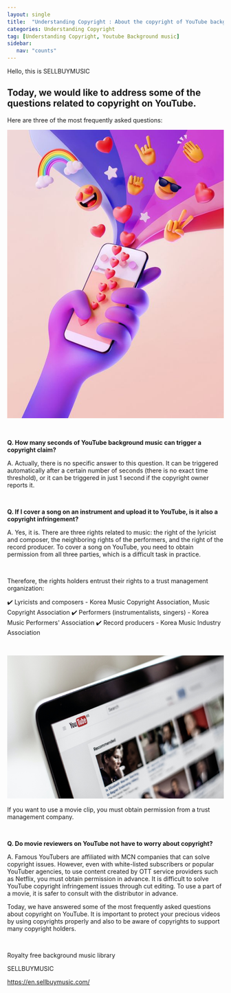 ```yaml
---
layout: single
title:  "Understanding Copyright : About the copyright of YouTube background music"
categories: Understanding Copyright
tag: [Understanding Copyright, Youtube Background music]
sidebar:
   nav: "counts"
---
```

<p>Hello, this is SELLBUYMUSIC</p>
<h2>Today, we would like to address some of the questions related to copyright on YouTube.</h2>
<p>Here are three of the most frequently asked questions:</p>
<p><img src="/images/2023-05-17-YoutubeClaim/youtube%20claim.png" alt="[image1] Music copyright claim on YouTube"></p>
<p>&nbsp;</p>
<p><strong>Q. How many seconds of YouTube background music can trigger a copyright claim?</strong></p>
<p>A. Actually, there is no specific answer to this question. It can be triggered automatically after a certain number of seconds (there is no exact time threshold), or it can be triggered in just 1 second if the copyright owner reports it.</p>
<p>&nbsp;</p>
<p><strong>Q. If I cover a song on an instrument and upload it to YouTube, is it also a copyright infringement?</strong></p> 
<p>A. Yes, it is. There are three rights related to music: the right of the lyricist and composer, the neighboring rights of the performers, and the right of the record producer. To cover a song on YouTube, you need to obtain permission from all three parties, which is a difficult task in practice.</p>
<p>&nbsp;</p>
<p>Therefore, the rights holders entrust their rights to a trust management organization: </p>
<p>✔️ Lyricists and composers - Korea Music Copyright Association, Music Copyright Association 
✔️ Performers (instrumentalists, singers) - Korea Music Performers&#39; Association 
✔️ Record producers - Korea Music Industry Association</p>
<p>&nbsp;</p>
<p><img src="/images/2023-05-17-YoutubeClaim/movie%20youtuber.png" alt="[image2] Example of YouTube movie reviewers"></p>
<p>If you want to use a movie clip, you must obtain permission from a trust management company.</p>
<p>&nbsp;</p>
<p><strong>Q. Do movie reviewers on YouTube not have to worry about copyright?</strong></p>
<p>A. Famous YouTubers are affiliated with MCN companies that can solve copyright issues. However, even with white-listed subscribers or popular YouTuber agencies, to use content created by OTT service providers such as Netflix, you must obtain permission in advance. It is difficult to solve YouTube copyright infringement issues through cut editing. To use a part of a movie, it is safer to consult with the distributor in advance.</p>
<p>Today, we have answered some of the most frequently asked questions about copyright on YouTube. It is important to protect your precious videos by using copyrights properly and also to be aware of copyrights to support many copyright holders.</p>
<p>&nbsp;</p>
<p>Royalty free background music library</p>
<p>SELLBUYMUSIC</p>
<p><a href='https://en.sellbuymusic.com/' target='_blank' class='url'>https://en.sellbuymusic.com/</a></p>